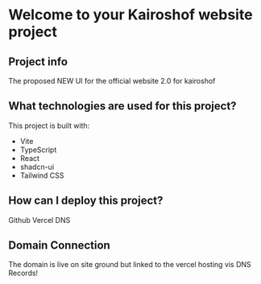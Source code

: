 # Welcome to your Kairoshof website project

## Project info
The proposed NEW UI for the official website 2.0 for kairoshof

## What technologies are used for this project?

This project is built with:

- Vite
- TypeScript
- React
- shadcn-ui
- Tailwind CSS

## How can I deploy this project?
Github
Vercel
DNS


## Domain Connection

The domain is live on site ground but linked to the vercel hosting vis DNS Records!



